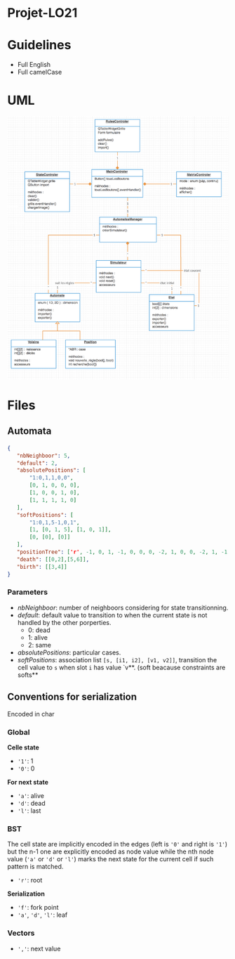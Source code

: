 Projet-LO21
===

# Guidelines
* Full English
* Full camelCase

# UML
![](uml.png)

# Files
## Automata
``` json
{
   "nbNeighboor": 5,
   "default": 2,
   "absolutePositions": [
       "1:0,1,1,0,0",
       [0, 1, 0, 0, 0],
       [1, 0, 0, 1, 0],
       [1, 1, 1, 1, 0]
   ],
   "softPositions": [
       "1:0,1,5-1,0,1",
       [1, [0, 1, 5], [1, 0, 1]],
       [0, [0], [0]]
   ],
   "positionTree": ['r', -1, 0, 1, -1, 0, 0, 0, -2, 1, 0, 0, -2, 1, -1, 0, 0, 1, 0, -2, 1, 1, 1, 0, -2],
   "death": [[0,2],[5,6]],
   "birth": [[3,4]]
}
```
### Parameters
* *nbNeighboor*: number of neighboors considering for state transitionning.
* *default*: default value to transition to when the current state is not handled by the other porperties.
   * 0: dead
   * 1: alive
   * 2: same
* *absolutePositions*: particular cases.
* *softPositions*: association list `[s, [i1, i2], [v1, v2]]`, transition the cell value to `s` when slot `i` has value `v**. (soft beacause constraints are softs**

## Conventions for serialization
Encoded in char

### Global
**Celle state**
* `'1'`: 1
* `'0'`: 0

**For next state**
* `'a'`: alive
* `'d'`: dead
* `'l'`: last

### BST

The cell state are implicitly encoded in the edges (left is `'0'` and right is `'1'`) but the n-1 one are explicitly encoded as node value while the nth node value (`'a'` or `'d'` or `'l'`) marks the next state for the current cell if such pattern is matched.

* `'r'`: root

**Serialization**
* `'f'`: fork point
* `'a'`, `'d'`, `'l'`: leaf

### Vectors
* `','`: next value
